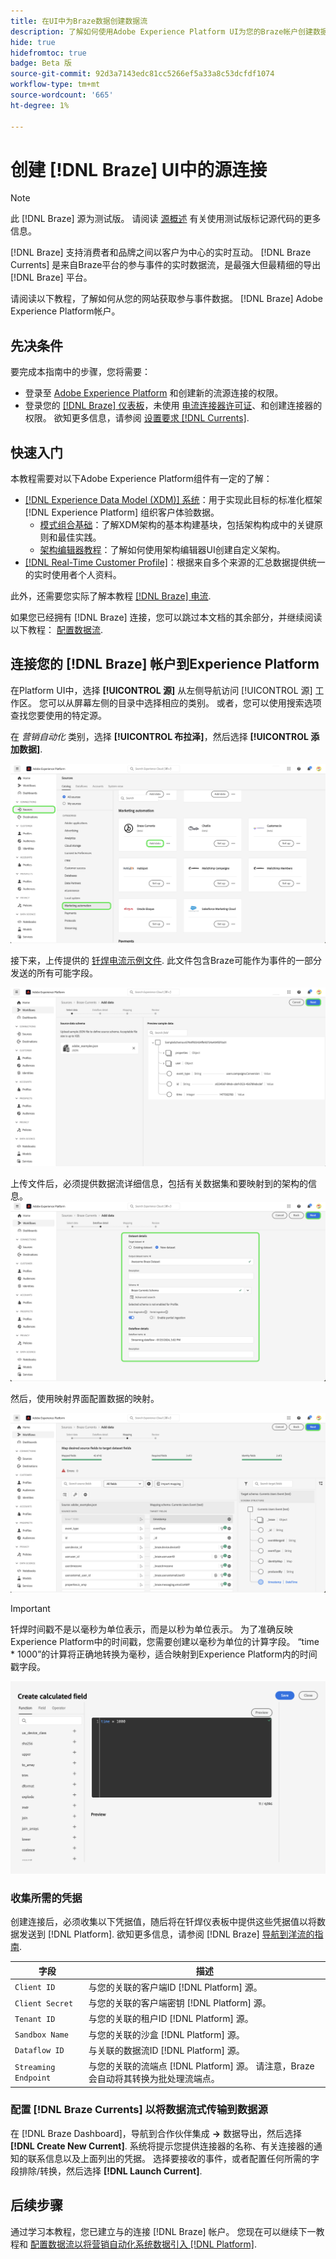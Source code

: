 ```yaml
---
title: 在UI中为Braze数据创建数据流
description: 了解如何使用Adobe Experience Platform UI为您的Braze帐户创建数据流。
hide: true
hidefromtoc: true
badge: Beta 版
source-git-commit: 92d3a7143edc81cc5266ef5a33a8c53dcfdf1074
workflow-type: tm+mt
source-wordcount: '665'
ht-degree: 1%

---
```


# 创建 [!DNL Braze] UI中的源连接

>[!NOTE]
>
>此 [!DNL Braze] 源为测试版。 请阅读 [源概述](../../../../home.md#terms-and-conditions) 有关使用测试版标记源代码的更多信息。

[!DNL Braze] 支持消费者和品牌之间以客户为中心的实时互动。 [!DNL Braze Currents] 是来自Braze平台的参与事件的实时数据流，是最强大但最精细的导出 [!DNL Braze] 平台。

请阅读以下教程，了解如何从您的网站获取参与事件数据。 [!DNL Braze] Adobe Experience Platform帐户。

## 先决条件

要完成本指南中的步骤，您将需要：

* 登录至 [Adobe Experience Platform](https://platform.adobe.com) 和创建新的流源连接的权限。
* 登录您的 [[!DNL Braze] 仪表板](https://dashboard.braze.com/sign_in)，未使用 [电流连接器许可证](https://www.braze.com/docs/user_guide/data_and_analytics/braze_currents)、和创建连接器的权限。 欲知更多信息，请参阅 [设置要求 [!DNL Currents]](https://www.braze.com/docs/user_guide/data_and_analytics/braze_currents/setting_up_currents/#requirements).

## 快速入门

本教程需要对以下Adobe Experience Platform组件有一定的了解：

* [[!DNL Experience Data Model (XDM)] 系统](../../../../../xdm/home.md)：用于实现此目标的标准化框架 [!DNL Experience Platform] 组织客户体验数据。
   * [模式组合基础](../../../../../xdm/schema/composition.md)：了解XDM架构的基本构建基块，包括架构构成中的关键原则和最佳实践。
   * [架构编辑器教程](../../../../../xdm/tutorials/create-schema-ui.md)：了解如何使用架构编辑器UI创建自定义架构。
* [[!DNL Real-Time Customer Profile]](../../../../../profile/home.md)：根据来自多个来源的汇总数据提供统一的实时使用者个人资料。

此外，还需要您实际了解本教程 [[!DNL Braze] 电流](https://www.braze.com/docs/user_guide/data_and_analytics/braze_currents).

如果您已经拥有 [!DNL Braze] 连接，您可以跳过本文档的其余部分，并继续阅读以下教程： [配置数据流](../../dataflow/marketing-automation.md).

## 连接您的 [!DNL Braze] 帐户到Experience Platform

在Platform UI中，选择 **[!UICONTROL 源]** 从左侧导航访问 [!UICONTROL 源] 工作区。 您可以从屏幕左侧的目录中选择相应的类别。 或者，您可以使用搜索选项查找您要使用的特定源。

在 *营销自动化* 类别，选择 **[!UICONTROL 布拉泽]**，然后选择 **[!UICONTROL 添加数据]**.

![已选中“钎焊电流”源的Experience PlatformUI上的源目录。](../../../../images/tutorials/create/braze/catalog.png)

接下来，上传提供的 [钎焊电流示例文件](https://github.com/Appboy/currents-examples/blob/master/sample-data/Adobe/adobe_examples.json). 此文件包含Braze可能作为事件的一部分发送的所有可能字段。

![“添加数据”屏幕。](../../../../images/tutorials/create/braze/select-data.png)

上传文件后，必须提供数据流详细信息，包括有关数据集和要映射到的架构的信息。
![“数据流详细信息”屏幕高亮显示“数据集详细信息”。](../../../../images/tutorials/create/braze/dataflow-detail.png)

然后，使用映射界面配置数据的映射。

![“映射”屏幕。](../../../../images/tutorials/create/braze/mapping.png)

>[!IMPORTANT]
>
>钎焊时间戳不是以毫秒为单位表示，而是以秒为单位表示。 为了准确反映Experience Platform中的时间戳，您需要创建以毫秒为单位的计算字段。 “time * 1000”的计算将正确地转换为毫秒，适合映射到Experience Platform内的时间戳字段。
>
>![为时间戳创建计算字段 ](../../../../images/tutorials/create/braze/create-calculated-field.png)

### 收集所需的凭据

创建连接后，必须收集以下凭据值，随后将在钎焊仪表板中提供这些凭据值以将数据发送到 [!DNL Platform]. 欲知更多信息，请参阅 [!DNL Braze] [导航到洋流的指南](https://www.braze.com/docs/user_guide/data_and_analytics/braze_currents/setting_up_currents/#step-2-navigate-to-currents).

| 字段 | 描述 |
| ---------- | ----------- |
| `Client ID` | 与您的关联的客户端ID [!DNL Platform] 源。 |
| `Client Secret` | 与您的关联的客户端密钥 [!DNL Platform] 源。 |
| `Tenant ID` | 与您的关联的租户ID [!DNL Platform] 源。 |
| `Sandbox Name` | 与您的关联的沙盒 [!DNL Platform] 源。 |
| `Dataflow ID` | 与关联的数据流ID [!DNL Platform] 源。 |
| `Streaming Endpoint` | 与您的关联的流端点 [!DNL Platform] 源。 请注意，Braze会自动将其转换为批处理流端点。 |

### 配置 [!DNL Braze Currents] 以将数据流式传输到数据源

在 [!DNL Braze Dashboard]，导航到合作伙伴集成 **->** 数据导出，然后选择 **[!DNL Create New Current]**. 系统将提示您提供连接器的名称、有关连接器的通知的联系信息以及上面列出的凭据。 选择要接收的事件，或者配置任何所需的字段排除/转换，然后选择 **[!DNL Launch Current]**.

## 后续步骤

通过学习本教程，您已建立与的连接 [!DNL Braze] 帐户。 您现在可以继续下一教程和 [配置数据流以将营销自动化系统数据引入 [!DNL Platform]](../../dataflow/marketing-automation.md).